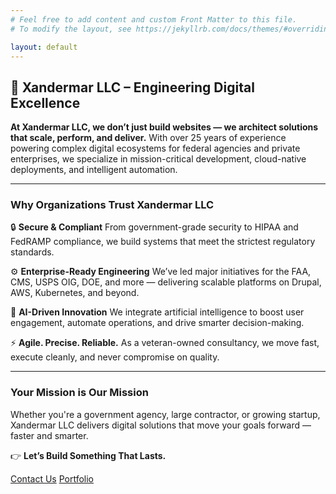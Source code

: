 ```yaml
---
# Feel free to add content and custom Front Matter to this file.
# To modify the layout, see https://jekyllrb.com/docs/themes/#overriding-theme-defaults

layout: default
---
```


## 🚀 Xandermar LLC – Engineering Digital Excellence

**At Xandermar LLC, we don’t just build websites — we architect solutions that scale, perform, and deliver.**
With over 25 years of experience powering complex digital ecosystems for federal agencies and private enterprises, we specialize in mission-critical development, cloud-native deployments, and intelligent automation.

---

### Why Organizations Trust Xandermar LLC

🔒 **Secure & Compliant**
From government-grade security to HIPAA and FedRAMP compliance, we build systems that meet the strictest regulatory standards.

⚙️ **Enterprise-Ready Engineering**
We’ve led major initiatives for the FAA, CMS, USPS OIG, DOE, and more — delivering scalable platforms on Drupal, AWS, Kubernetes, and beyond.

🧠 **AI-Driven Innovation**
We integrate artificial intelligence to boost user engagement, automate operations, and drive smarter decision-making.

⚡ **Agile. Precise. Reliable.**
As a veteran-owned consultancy, we move fast, execute cleanly, and never compromise on quality.

---

### Your Mission is Our Mission

Whether you're a government agency, large contractor, or growing startup, Xandermar LLC delivers digital solutions that move your goals forward — faster and smarter.

👉 **Let’s Build Something That Lasts.**

[Contact Us](/contact-us)
[Portfolio](/portfolio)